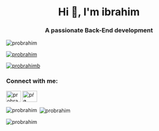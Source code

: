 <h1 align="center">Hi 👋, I'm ibrahim</h1>
<h3 align="center">A passionate Back-End development </h3>

<p align="left"> <img src="https://komarev.com/ghpvc/?username=probrahim&label=Profile%20views&color=0e75b6&style=flat" alt="probrahim" /> </p>

<p align="left"> <a href="https://github.com/ryo-ma/github-profile-trophy"><img src="https://github-profile-trophy.vercel.app/?username=probrahim" alt="probrahim" /></a> </p>

<p align="left"> <a href="https://twitter.com/probrahimb" target="blank"><img src="https://img.shields.io/twitter/follow/probrahimb?logo=twitter&style=for-the-badge" alt="probrahimb" /></a> </p>

<h3 align="left">Connect with me:</h3>
<p align="left">
<a href="https://twitter.com/probrahimb" target="blank"><img align="center" src="https://raw.githubusercontent.com/rahuldkjain/github-profile-readme-generator/master/src/images/icons/Social/twitter.svg" alt="probrahimb" height="30" width="40" /></a>
<a href="https://fb.com/pŕø brahim" target="blank"><img align="center" src="https://raw.githubusercontent.com/rahuldkjain/github-profile-readme-generator/master/src/images/icons/Social/facebook.svg" alt="pŕø brahim" height="30" width="40" /></a>
</p>



<p><img align="left" src="https://github-readme-stats.vercel.app/api/top-langs?username=probrahim&show_icons=true&locale=en&layout=compact" alt="probrahim" /></p>

<p>&nbsp;<img align="center" src="https://github-readme-stats.vercel.app/api?username=probrahim&show_icons=true&locale=en" alt="probrahim" /></p>

<p><img align="center" src="https://github-readme-streak-stats.herokuapp.com/?user=probrahim&" alt="probrahim" /></p>
